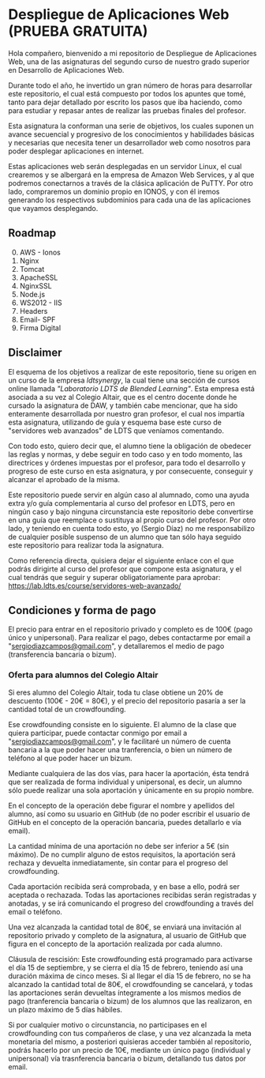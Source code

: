 # Despliegue de Aplicaciones Web (PRUEBA GRATUITA)

Hola compañero, bienvenido a mi repositorio de Despliegue de Aplicaciones Web, una de las asignaturas del segundo curso de nuestro grado superior en Desarrollo de Aplicaciones Web.

Durante todo el año, he invertido un gran número de horas para desarrollar este repositorio, el cual está compuesto por todos los apuntes que tomé, tanto para dejar detallado por escrito los pasos que iba haciendo, como para estudiar y repasar antes de realizar las pruebas finales del profesor.

Esta asignatura la conforman una serie de objetivos, los cuales suponen un avance secuencial y progresivo de los conocimientos y habilidades básicas y necesarias que necesita tener un desarrollador web como nosotros para poder desplegar aplicaciones en internet.

Estas aplicaciones web serán desplegadas en un servidor Linux, el cual crearemos y se albergará en la empresa de Amazon Web Services, y al que podremos conectarnos a través de la clásica aplicación de PuTTY. Por otro lado, compraremos un dominio propio en IONOS, y con él iremos generando los respectivos subdominios para cada una de las aplicaciones que vayamos desplegando.

## Roadmap

0. AWS - Ionos
1. Nginx
2. Tomcat
3. ApacheSSL
4. NginxSSL
5. Node.js
6. WS2012 - IIS
7. Headers
8. Email- SPF
9. Firma Digital

## Disclaimer

El esquema de los objetivos a realizar de este repositorio, tiene su origen en un curso de la empresa *ldtsynergy*, la cual tiene una sección de cursos online llamada *"Laboratorio LDTS de Blended Learning"*. Esta empresa está asociada a su vez al Colegio Altair, que es el centro docente donde he cursado la asignatura de DAW, y también cabe mencionar, que ha sido enteramente desarrollada por nuestro gran profesor, el cual nos impartía esta asignatura, utilizando de guía y esquema base este curso de "servidores web avanzados" de LDTS que veníamos comentando.

Con todo esto, quiero decir que, el alumno tiene la obligación de obedecer las reglas y normas, y debe seguir en todo caso y en todo momento, las directrices y órdenes impuestas por el profesor, para todo el desarrollo y progreso de este curso en esta asignatura, y por consecuente, conseguir y alcanzar el aprobado de la misma.

Este repositorio puede servir en algún caso al alumnado, como una ayuda extra y/o guía complementaria al curso del profesor en LDTS, pero en ningún caso y bajo ninguna circunstancia este repositorio debe convertirse en una guía que reemplace o sustituya al propio curso del profesor. Por otro lado, y teniendo en cuenta todo esto, yo (Sergio Díaz) no me responsabilizo de cualquier posible suspenso de un alumno que tan sólo haya seguido este repositorio para realizar toda la asignatura.

Como referencia directa, quisiera dejar el siguiente enlace con el que podrás dirigirte al curso del profesor que compone esta asignatura, y el cual tendrás que seguir y superar obligatoriamente para aprobar: https://lab.ldts.es/course/servidores-web-avanzado/

## Condiciones y forma de pago

El precio para entrar en el repositorio privado y completo es de 100€ (pago único y unipersonal). Para realizar el pago, debes contactarme por email a  "sergiodiazcampos@gmail.com", y detallaremos el medio de pago (transferencia bancaria o bizum).

### Oferta para alumnos del Colegio Altair

Si eres alumno del Colegio Altair, toda tu clase obtiene un 20% de descuento (100€ - 20€ = 80€), y el precio del repositorio pasaría a ser la cantidad total de un crowdfounding.

Ese crowdfounding consiste en lo siguiente. El alumno de la clase que quiera participar, puede contactar conmigo por email a "sergiodiazcampos@gmail.com", y le facilitaré un número de cuenta bancaria a la que poder hacer una tranferencia, o bien un número de teléfono al que poder hacer un bizum. 

Mediante cualquiera de las dos vías, para hacer la aportación, ésta tendrá que ser realizada de forma individual y unipersonal, es decir, un alumno sólo puede realizar una sola aportación y únicamente en su propio nombre.

En el concepto de la operación debe figurar el nombre y apellidos del alumno, así como su usuario en GitHub (de no poder escribir el usuario de GitHub en el concepto de la operación bancaria, puedes detallarlo e vía email). 

La cantidad mínima de una aportación no debe ser inferior a 5€ (sin máximo). De no cumplir alguno de estos requisitos, la aportación será rechaza y devuelta inmediatamente, sin contar para el progreso del crowdfounding.

Cada aportación recibida será comprobada, y en base a ello, podrá ser aceptada o rechazada. Todas las aportaciones recibidas serán registradas y anotadas, y se irá comunicando el progreso del crowdfounding a través del email o teléfono.

Una vez alcanzada la cantidad total de 80€, se enviará una invitación al repositorio privado y completo de la asignatura, al usuario de GitHub que figura en el concepto de la aportación realizada por cada alumno.

Cláusula de rescisión: Este crowdfounding está programado para activarse el día 15 de septiembre, y se cierra el día 15 de febrero, teniendo así una duración máxima de cinco meses. Si al llegar el día 15 de febrero, no se ha alcanzado la cantidad total de 80€, el crowdfounding se cancelará, y todas las aportaciones serán devueltas íntegramente a los mismos medios de pago (tranferencia bancaria o bizum) de los alumnos que las realizaron, en un plazo máximo de 5 días hábiles.

Si por cualquier motivo o circunstancia, no participases en el crowdfounding con tus compañeros de clase, y una vez alcanzada la meta monetaria del mismo, a posteriori quisieras acceder también al repositorio, podrás hacerlo por un precio de 10€, mediante un único pago (individual y unipersonal) vía trasnferencia bancaria o bizum, detallando tus datos por email.
